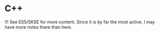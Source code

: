 # C++

!!! See ES5/SKSE for more content.
Since it is by far the most active, I may have more notes there than here.